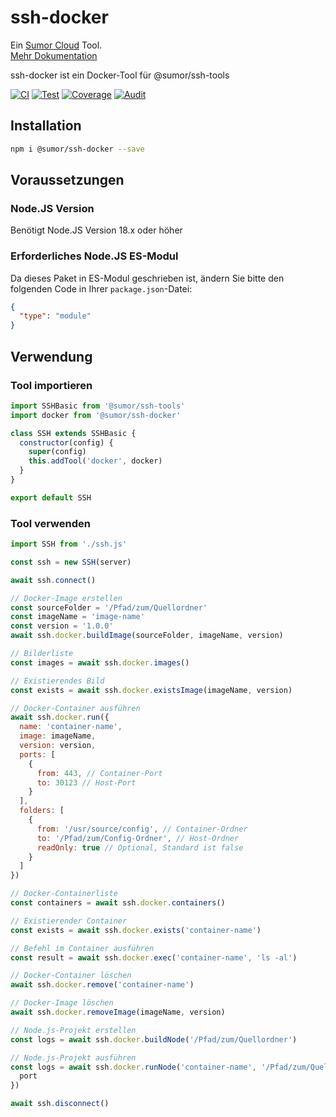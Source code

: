 # ssh-docker

Ein [Sumor Cloud](https://sumor.cloud) Tool.  
[Mehr Dokumentation](https://sumor.cloud/ssh-docker)

ssh-docker ist ein Docker-Tool für @sumor/ssh-tools

[![CI](https://github.com/sumor-cloud/ssh-docker/actions/workflows/ci.yml/badge.svg)](https://github.com/sumor-cloud/ssh-docker/actions/workflows/ci.yml)
[![Test](https://github.com/sumor-cloud/ssh-docker/actions/workflows/ut.yml/badge.svg)](https://github.com/sumor-cloud/ssh-docker/actions/workflows/ut.yml)
[![Coverage](https://github.com/sumor-cloud/ssh-docker/actions/workflows/coverage.yml/badge.svg)](https://github.com/sumor-cloud/ssh-docker/actions/workflows/coverage.yml)
[![Audit](https://github.com/sumor-cloud/ssh-docker/actions/workflows/audit.yml/badge.svg)](https://github.com/sumor-cloud/ssh-docker/actions/workflows/audit.yml)

## Installation

```bash
npm i @sumor/ssh-docker --save
```

## Voraussetzungen

### Node.JS Version

Benötigt Node.JS Version 18.x oder höher

### Erforderliches Node.JS ES-Modul

Da dieses Paket in ES-Modul geschrieben ist, ändern Sie bitte den folgenden Code in Ihrer `package.json`-Datei:

```json
{
  "type": "module"
}
```

## Verwendung

### Tool importieren

```js
import SSHBasic from '@sumor/ssh-tools'
import docker from '@sumor/ssh-docker'

class SSH extends SSHBasic {
  constructor(config) {
    super(config)
    this.addTool('docker', docker)
  }
}

export default SSH
```

### Tool verwenden

```js
import SSH from './ssh.js'

const ssh = new SSH(server)

await ssh.connect()

// Docker-Image erstellen
const sourceFolder = '/Pfad/zum/Quellordner'
const imageName = 'image-name'
const version = '1.0.0'
await ssh.docker.buildImage(sourceFolder, imageName, version)

// Bilderliste
const images = await ssh.docker.images()

// Existierendes Bild
const exists = await ssh.docker.existsImage(imageName, version)

// Docker-Container ausführen
await ssh.docker.run({
  name: 'container-name',
  image: imageName,
  version: version,
  ports: [
    {
      from: 443, // Container-Port
      to: 30123 // Host-Port
    }
  ],
  folders: [
    {
      from: '/usr/source/config', // Container-Ordner
      to: '/Pfad/zum/Config-Ordner', // Host-Ordner
      readOnly: true // Optional, Standard ist false
    }
  ]
})

// Docker-Containerliste
const containers = await ssh.docker.containers()

// Existierender Container
const exists = await ssh.docker.exists('container-name')

// Befehl im Container ausführen
const result = await ssh.docker.exec('container-name', 'ls -al')

// Docker-Container löschen
await ssh.docker.remove('container-name')

// Docker-Image löschen
await ssh.docker.removeImage(imageName, version)

// Node.js-Projekt erstellen
const logs = await ssh.docker.buildNode('/Pfad/zum/Quellordner')

// Node.js-Projekt ausführen
const logs = await ssh.docker.runNode('container-name', '/Pfad/zum/Quellordner', {
  port
})

await ssh.disconnect()
```
